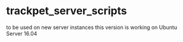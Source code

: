 # trackpet_server_scripts
to be used on new server instances
this version is working on Ubuntu Server 16.04
